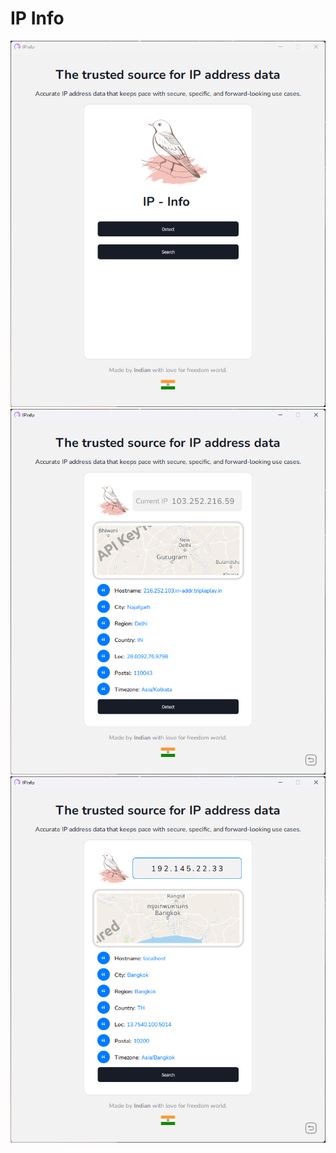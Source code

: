 # IP Info 
![](https://github.com/cppqtdev/ipinfo/blob/main/screenshots/home.png)
![](https://github.com/cppqtdev/ipinfo/blob/main/screenshots/detect.png)
![](https://github.com/cppqtdev/ipinfo/blob/main/screenshots/search.png)
